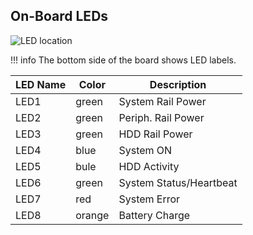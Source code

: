 
## On-Board LEDs

![LED location](/helios64/img/led/board-led.jpg)

!!! info
    The bottom side of the board shows LED labels.

LED Name|Color|Description
---|---|---
LED1|green|System Rail Power
LED2|green|Periph. Rail Power
LED3|green|HDD Rail Power
LED4|blue|System ON
LED5|bule|HDD Activity
LED6|green|System Status/Heartbeat
LED7|red|System Error
LED8|orange|Battery Charge
